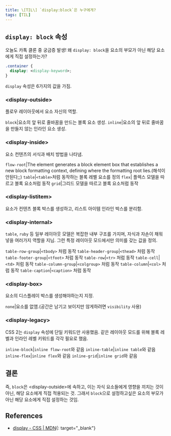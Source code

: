 ```yaml
---
title: \[TIL\] `display:block`은 누구에게?
tags: [TIL]
---
```


## `display: block` 속성

오늘도 카톡 클론 중 궁금증 발생! 왜 `display: block`을 요소의 부모가 아닌 해당 요소에게 직접 설정하는가?

```css
.container {
  display: <display-keyword>;
}
```

`display` 속성은 6가지의 값을 가짐.

### \<display-outside>

플로우 레이아웃에서 요소 자신의 역할.

`block`|요소의 앞 뒤로 줄바꿈을 만드는 블록 요소 생성.
`inline`|요소의 앞 뒤로 줄바꿈을 만들지 않는 인라인 요소 생성.

### \<display-inside>

요소 컨텐츠의 서식과 배치 방법을 나타냄.

`flow-root`|The element generates a block element box that establishes a new block formatting context, defining where the formatting root lies.(해석이 안된다;;)
`table`|`<table>`처럼 동작하는 블록 레벨 요소를 정의
`flex`| 플렉스 모델을 따르고 블록 요소처럼 동작
`grid`|그리드 모델을 따르고 블록 요소처럼 동작

### \<display-listitem>

요소가 컨텐츠 블록 박스를 생성하고, 리스트 아이템 인라인 박스를 분리함.

### \<display-internal>

`table`, `ruby` 등 일부 레이아웃 모델은 복잡한 내부 구조를 가지며, 자식과 자손이 채워넣을 여러가지 역할을 지님. 그런 특정 레이아웃 모드에서만 의미를 갖는 값을 정의.

`table-row-group`|`<tbody>` 처럼 동작
`table-header-group`|`<thead>` 처럼 동작
`table-footer-group`|`<tfoot>` 처럼 동작
`table-row`|`<tr>` 처럼 동작
`table-cell`|`<td>` 처럼 동작
`table-column-group`|`<colgroup>` 처럼 동작
`table-column`|`<col>` 처럼 동작
`table-caption`|`<caption>` 처럼 동작

### \<display-box>

요소의 디스플레이 박스를 생성해야하는지 지정.

`none`|요소를 없앰.(공간은 남기고 보이지만 않게하려면 `visibility` 사용)

### \<display-legacy>

CSS 2는 `display` 속성에 단일 키워드만 사용했음. 같은 레이아웃 모드를 위해 블록 레벨과 인라인 레벨 키워드를 각각 필요로 했음.

`inline-block`|`inline flow-root`와 같음
`inline-table`|`inline table`와 같음
`inline-flex`|`inline flex`와 같음
`inline-grid`|`inline grid`와 같음

## 결론

즉, `block`은 \<display-outside>에 속하고, 이는 자식 요소들에게 영향을 끼치는 것이 아닌, 해당 요소에게 직접 적용되는 것. 그래서 `block`으로 설정하고싶은 요소의 부모가 아닌 해당 요소에게 직접 설정하는 것임.

## References

- [display - CSS \| MDN](https://developer.mozilla.org/ko/docs/Web/CSS/display){: target="\_blank"}
